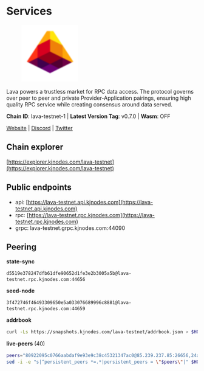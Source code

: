 # Services

<figure><img src="https://raw.githubusercontent.com/kj89/cosmos-images/main/logos/lava.png" width="150" alt=""><figcaption></figcaption></figure>

Lava powers a trustless market for RPC data access. The protocol  governs over peer to peer and private Provider-Application pairings,  ensuring high quality RPC service while creating consensus around data served.

**Chain ID**: lava-testnet-1 | **Latest Version Tag**: v0.7.0 | **Wasm**: OFF

[Website](https://lavanet.xyz) | [Discord](https://discord.com/invite/Tbk5NxTCdA) | [Twitter](https://twitter.com/lavanetxyz)




## Chain explorer
[https://explorer.kjnodes.com/lava-testnet](https://explorer.kjnodes.com/lava-testnet)

## Public endpoints

* api: [https://lava-testnet.api.kjnodes.com](https://lava-testnet.api.kjnodes.com)
* rpc: [https://lava-testnet.rpc.kjnodes.com](https://lava-testnet.rpc.kjnodes.com)
* grpc: lava-testnet.grpc.kjnodes.com:44090

## Peering

**state-sync**

```text
d5519e378247dfb61dfe90652d1fe3e2b3005a5b@lava-testnet.rpc.kjnodes.com:44656
```

**seed-node**

```text
3f472746f46493309650e5a033076689996c8881@lava-testnet.rpc.kjnodes.com:44659
```

**addrbook**
```bash
curl -Ls https://snapshots.kjnodes.com/lava-testnet/addrbook.json > $HOME/.lava/config/addrbook.json
```

**live-peers** (40)
```bash
peers="80922095c0766aabdaf9e93e9c38c45321347ac0@85.239.237.85:26656,24a2bb2d06343b0f74ed0a6dc1d409ce0d996451@188.40.98.169:27656,14ae45e7f2ff7491cfa686a8fcac7cc095bc38ff@213.239.217.52:39656,d5519e378247dfb61dfe90652d1fe3e2b3005a5b@65.109.68.190:44656,80ab0928eca4cb414a78103a8ca011e6734e7064@194.163.162.12:26656,5bdbd9a68d212ec341c781cc553043486ce5b8ee@31.220.76.135:26656,6ba3b6ec03839afffa64c83e18ff80a681f4968d@65.108.194.40:21756,b7274e1274815e898fd52e4724c934820571fb5e@142.132.191.94:16656,e593c7a9ca61f5616119d6beb5bd8ef5dd28d62d@34.246.190.1:26656,7aa9d96f0a3f162385b743ef92a2c6e03a4a1d84@65.108.48.77:20656,3a445bfdbe2d0c8ee82461633aa3af31bc2b4dc0@3.252.219.158:26656,10746de4c5d27b0f443507f13d1479188876791e@65.108.9.164:48656,9057ee9d3d9b3c42c184dc89a7b2a07026b81a45@31.220.76.131:26656,abef1d647b77b701d81ae15e093bf00d29cc56e1@46.4.50.247:13656,c44a02dba51e23ac06b006fb1285988c89051ce7@85.10.198.171:26556,112fba64a7e5e27b0cf8f02c634334c957891abf@75.119.146.244:28656,f762b211ee317e8cae9f8ca8cd17a1de1e87f0df@116.202.8.211:20656,5c2a752c9b1952dbed075c56c600c3a79b58c395@185.16.39.172:27066,df06418afe0c3d6ebbe8cd233dc9bed02b87cc62@65.108.107.241:26656,d6a116d2aed64bd2f383b894e38f2a62232e44b7@116.202.161.165:36656,035d086cc418352aba9e679e079f17391791ccc6@178.208.252.54:27656,60be50fae1525143ea9226eff17830c4a474af6c@154.53.39.80:26656,194ad0ab2f1003e123085300b0ca16d57e223be8@94.190.90.38:7060,67dae0d05a857065afd0286d134cbed1c8e9de40@38.242.231.22:29656,99327e5cf0f31ac3bb1ca8e39cc9f17c823b7ec1@109.236.88.8:26656,8ffa4dbef4c0b2a1dc1172760914e2df1468fb22@178.63.8.245:60756,bb8c8cea499a1fa7e97922b5a9882c2360c6575a@176.103.222.21:26656,eb7832932626c1c636d16e0beb49e0e4498fbd5e@65.108.231.124:20656,2c2410774b668e4ff208cc37a4b229f27a494cb5@81.196.253.241:47656,47385d0a7051109de5342e3b27890c4a4b9e0763@65.108.72.233:16656,6b7bfa6f0297b231f40a9284d45282af93320315@65.109.116.50:28656,fa908ede438730a87c02e113a95aac206398706d@207.180.207.68:26656,8bebe6d7420b7e7eed4f3d97fe96ee44c258de9f@185.216.203.44:26656,7546454d0cd3075d6cd73b0384ed1d9413ca477c@93.100.232.183:38656,31550f0ec97d7148b2dae0de2a02240f88d1cfcf@85.114.134.219:12656,4fc42fdf634ef542094c7a44f22e031acea61162@91.77.165.172:27656,14110234a060fc0d9568fb43a32c8b6b0f0f8cc2@65.108.240.151:26656,bc2e99e6004bb0b87c72ca10f20cd1617edf70fe@141.94.73.93:56656,c13b120d588c86008dc4ea5e3633b93c01831124@80.79.5.171:31656,a2afdc48785be73f208af349e78d632b5556cc01@5.75.226.151:26656"
sed -i -e "s|^persistent_peers *=.*|persistent_peers = \"$peers\"|" $HOME/.lava/config/config.toml
```
